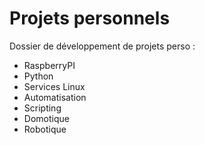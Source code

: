 # Projets personnels 

Dossier de développement de projets perso :
- RaspberryPI
- Python
- Services Linux
- Automatisation
- Scripting
- Domotique
- Robotique
